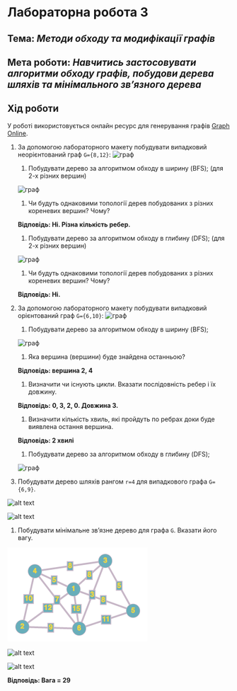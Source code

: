 # Лабораторна робота 3
## Тема: _Методи обходу та модифікації графів_
## Мета роботи: _Навчитись застосовувати алгоритми обходу графів, побудови дерева шляхів та мінімального зв’язного дерева_

## Хід роботи
У роботі використовується онлайн ресурс для генерування графів [Graph Online](https://graphonline.ru/).
1. За допомогою лабораторного макету побудувати випадковий неорієнтований граф `G={8,12}`:
   ![граф](https://github.com/Bohdansenyk/senyk-lab-totk-2021/blob/922bf16c5678099863fbecf49485e2517e191c04/lab_3/lab3_1.png)
    1. Побудувати дерево за алгоритмом обходу в ширину (BFS); (для 2-х різних вершин)

   ![граф](https://github.com/Bohdansenyk/senyk-lab-totk-2021/blob/922bf16c5678099863fbecf49485e2517e191c04/lab_3/lab3_4.png)
    1. Чи будуть однаковими топології дерев побудованих з різних кореневих вершин? Чому?

   **Відповідь: Ні. Різна кількість ребер.**

    1. Побудувати дерево за алгоритмом обходу в глибину (DFS); (для 2-х різних вершин)

   ![граф](https://github.com/Bohdansenyk/senyk-lab-totk-2021/blob/922bf16c5678099863fbecf49485e2517e191c04/lab_3/lab3_5.png)

    1. Чи будуть однаковими топології дерев побудованих з різних кореневих вершин? Чому?

   **Відповідь: Ні.**

1. За допомогою лабораторного макету побудувати випадковий орієнтований граф `G={6,10}`:
   ![граф](https://github.com/Bohdansenyk/senyk-lab-totk-2021/blob/922bf16c5678099863fbecf49485e2517e191c04/lab_3/lab3_2.png)
    1. Побудувати дерево за алгоритмом обходу в ширину (BFS);

   ![граф](https://github.com/Bohdansenyk/senyk-lab-totk-2021/blob/922bf16c5678099863fbecf49485e2517e191c04/lab_3/lab3_6.png)

    1. Яка вершина (вершини) буде знайдена останньою?

   **Відповідь: вершина 2, 4**

    1. Визначити чи існують цикли. Вказати послідовність ребер і їх довжину.

   **Відповідь:**
   **0, 3, 2, 0. Довжина 3.**

    1. Визначити кількість хвиль, які пройдуть по ребрах доки буде виявлена остання вершина.

   **Відповідь: 2 хвилі**

    1. Побудувати дерево за алгоритмом обходу в глибину (DFS);

   ![граф](https://github.com/Bohdansenyk/senyk-lab-totk-2021/blob/922bf16c5678099863fbecf49485e2517e191c04/lab_3/lab3_7.png)

1. Побудувати дерево шляхів рангом `r=4` для випадкового графа `G={6,9}`.

![alt text](https://github.com/Bohdansenyk/senyk-lab-totk-2021/blob/922bf16c5678099863fbecf49485e2517e191c04/lab_3/lab3_3.png)

![alt text](https://github.com/Bohdansenyk/senyk-lab-totk-2021/blob/922bf16c5678099863fbecf49485e2517e191c04/lab_3/lab3_8.png)

1. Побудувати мінімальне зв’язне дерево для графа `G`. Вказати його вагу.

![alt text](https://github.com/BobasB/lab_example/blob/master/lab_guidance/3_/images/graph.png "Знайти вагу графа")

![alt text](https://github.com/Bohdansenyk/senyk-lab-totk-2021/blob/922bf16c5678099863fbecf49485e2517e191c04/lab_3/lab3_9.png)

![alt text](https://github.com/Bohdansenyk/senyk-lab-totk-2021/blob/922bf16c5678099863fbecf49485e2517e191c04/lab_3/lab3_10.png)

**Відповідь: Вага = 29**
